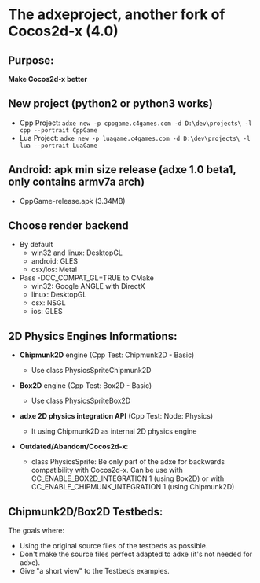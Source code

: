 # The adxeproject, another fork of Cocos2d-x (4.0)

## Purpose:
**Make Cocos2d-x better**

## New project (python2 or python3 works)
* Cpp Project: ```adxe new -p cppgame.c4games.com -d D:\dev\projects\ -l cpp --portrait CppGame```
* Lua Project: ```adxe new -p luagame.c4games.com -d D:\dev\projects\ -l lua --portrait LuaGame```

## Android: apk min size release (adxe 1.0 beta1, only contains armv7a arch)
- CppGame-release.apk (3.34MB)

## Choose render backend
- By default
  - win32 and linux: DesktopGL
  - android: GLES
  - osx/ios: Metal
- Pass -DCC_COMPAT_GL=TRUE to CMake
  - win32: Google ANGLE with DirectX
  - linux: DesktopGL
  - osx: NSGL
  - ios: GLES

## 2D Physics Engines Informations:
- **Chipmunk2D** engine (Cpp Test: Chipmunk2D - Basic) 
  - Use class PhysicsSpriteChipmunk2D 
- **Box2D** engine (Cpp Test: Box2D - Basic)
  - Use class PhysicsSpriteBox2D 
- **adxe 2D physics integration API** (Cpp Test: Node: Physics)
  - It using Chipmunk2D as internal 2D physics engine

- **Outdated/Abandom/Cocos2d-x**:
  - class PhysicsSprite: Be only part of the adxe for backwards compatibility with Cocos2d-x. Can be use with CC_ENABLE_BOX2D_INTEGRATION 1 (using Box2D) or with CC_ENABLE_CHIPMUNK_INTEGRATION 1 (using Chipmunk2D)

## Chipmunk2D/Box2D Testbeds:
The goals where: 
- Using the original source files of the testbeds as possible. 
- Don't make the source files perfect adapted to adxe (it's not needed for adxe).
- Give "a short view" to the Testbeds examples.
